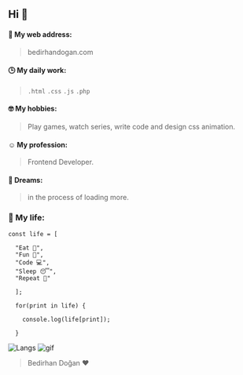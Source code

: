 ## Hi 👋
#### 🥳 My web address:
> bedirhandogan.com

#### 🕒 My daily work:
> ```.html``` ```.css``` ```.js``` ```.php```

#### 🤓 My hobbies:
> Play games, watch series, write code and design css animation. 

#### ☺️ My profession: 
> Frontend Developer. 

#### 🌱 Dreams: 
> in the process of loading more.


### 🌻 My life:
```
const life = [
  
  "Eat 🍴",
  "Fun 🥳",
  "Code 💻", 
  "Sleep 😴", 
  "Repeat 🔁"
  
  ];
  
  for(print in life) {
    
    console.log(life[print]);
    
  }
```



![Langs](https://github-readme-stats.vercel.app/api/top-langs/?username=bedirhandogan&layout=compact)
![gif](https://i.hizliresim.com/Hi7mbL.gif)
> Bedirhan Doğan ♥️

